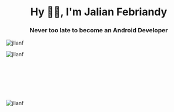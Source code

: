 <h1 align="center">Hy 👋🏻, I'm Jalian Febriandy</h1>
<h3 align="center">Never too late to become an Android Developer</h3>

<p align="left"> <img src="https://komarev.com/ghpvc/?username=jlianf&color=green" alt="jlianf" /> </p>

<p><img align="left" src="https://github-readme-stats.vercel.app/api/top-langs/?username=jlianf&layout=compact&theme=dracula&&hide_border=true" alt="jlianf" /></p>

<br/><br/><br/><br/><br/><br/><br/>

<p><img align="left" src="https://github-readme-stats.vercel.app/api?username=jlianf&show_icons=true&theme=dracula&&hide_border=true" alt="jlianf" /></p>
